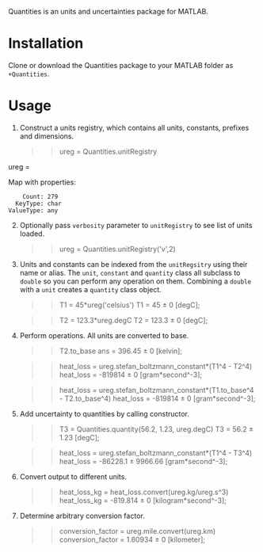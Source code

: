 Quantities is an units and uncertainties package for MATLAB.

Installation
============
Clone or download the Quantities package to your MATLAB folder as `+Quantities`.

Usage
=====
1. Construct a units registry, which contains all units, constants, prefixes and
   dimensions.

    >> ureg = Quantities.unitRegistry

  ureg = 

  Map with properties:

        Count: 279
      KeyType: char
    ValueType: any


2. Optionally pass `verbosity` parameter to `unitRegistry` to see list of units
   loaded.

    >> ureg = Quantities.unitRegistry('v',2)

3. Units and constants can be indexed from the `unitRegsitry` using their name
   or alias. The `unit`, `constant` and `quantity` class all subclass to
   `double` so you can perform any operation on them. Combining a `double` with
   a `unit` creates a `quantity` class object.

    >> T1 = 45*ureg('celsius')
    T1 =
        45 ± 0 [degC];

    >> T2 = 123.3*ureg.degC
    T2 =
        123.3 ± 0 [degC];

4. Perform operations. All units are converted to base.

    >> T2.to_base
    ans =
           396.45 ± 0 [kelvin];

    >> heat_loss = ureg.stefan_boltzmann_constant*(T1^4 - T2^4)
    heat_loss =
        -819814 ± 0 [gram*second^-3];

    >> heat_loss = ureg.stefan_boltzmann_constant*(T1.to_base^4 - T2.to_base^4)
    heat_loss =
        -819814 ± 0 [gram*second^-3];

5. Add uncertainty to quantities by calling constructor.

    >> T3 = Quantities.quantity(56.2, 1.23, ureg.degC)
    T3 =
        56.2 ± 1.23 [degC];

    >> heat_loss = ureg.stefan_boltzmann_constant*(T1^4 - T3^4)
    heat_loss =
        -86228.1 ± 9966.66 [gram*second^-3];

6. Convert output to different units.

    >> heat_loss_kg = heat_loss.convert(ureg.kg/ureg.s^3)
    heat_loss_kg =
        -819.814 ± 0 [kilogram*second^-3];

7. Determine arbitrary conversion factor.

    >> conversion_factor = ureg.mile.convert(ureg.km)
    conversion_factor =
        1.60934 ± 0 [kilometer];
